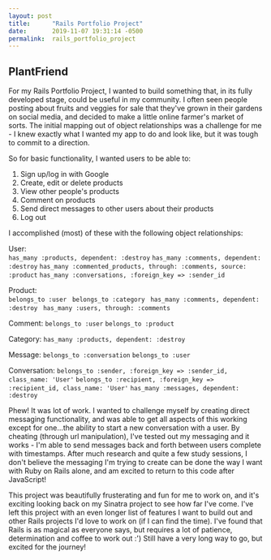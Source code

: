 ```yaml
---
layout: post
title:      "Rails Portfolio Project"
date:       2019-11-07 19:31:14 -0500
permalink:  rails_portfolio_project
---
```



## PlantFriend

For my Rails Portfolio Project, I wanted to build something that, in its fully developed stage, could be useful in my community. I often seen people posting about fruits and veggies for sale that they've grown in their gardens on social media, and decided to make a little online farmer's market of sorts. The initial mapping out of object relationships was a challenge for me - I knew exactly what I wanted my app to do and look like, but it was tough to commit to a direction.

So for basic functionality, I wanted users to be able to:

1. Sign up/log in with Google
2. Create, edit or delete products
3. View other people's products
4. Comment on products
5. Send direct messages to other users about their products
6. Log out

I accomplished (most) of these with the following object relationships:

User:  
`has_many :products, dependent: :destroy`
`has_many :comments, dependent: :destroy`
`has_many :commented_products, through: :comments, source: :product`
`has_many :conversations, :foreign_key => :sender_id`
		
Product:	
`belongs_to :user`
` belongs_to :category`
` has_many :comments, dependent: :destroy`
` has_many :users, through: :comments`

Comment: 
`belongs_to :user`
`belongs_to :product`

Category:
`has_many :products, dependent: :destroy`

Message:
`belongs_to :conversation`
`belongs_to :user`

Conversation:
`belongs_to :sender, :foreign_key => :sender_id, class_name: 'User'`
`belongs_to :recipient, :foreign_key => :recipient_id, class_name: 'User'`
`has_many :messages, dependent: :destroy`

Phew! It was lot of work. I wanted to challenge myself by creating direct messaging functionality, and was able to get all aspects of this working except for one...the ability to start a new conversation with a user. By cheating (through url manipulation), I've tested out my messaging and it works - I'm able to send messages back and forth between users complete with timestamps. After much research and quite a few study sessions, I don't believe the messaging I'm trying to create can be done the way I want with Ruby on Rails alone, and am excited to return to this code after JavaScript!

This project was beautifully frusterating and fun for me to work on, and it's exciting looking back on my Sinatra project to see how far I've come. I've left this project with an even longer list of features I want to build out and other Rails projects I'd love to work on (if I can find the time). I've found that Rails is as magical as everyone says, but requires a lot of patience, determination and coffee to work out :') Still have a very long way to go, but excited for the journey!






